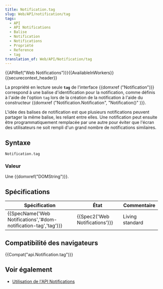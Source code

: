 ```yaml
---
title: Notification.tag
slug: Web/API/notification/tag
tags:
  - API
  - API Notifications
  - Balise
  - Notification
  - Notifications
  - Propriété
  - Reference
  - tag
translation_of: Web/API/Notification/tag
---
```

{{APIRef("Web Notifications")}}{{AvailableInWorkers}}{{securecontext_header}}

La propriété en lecture seule **`tag`** de l'interface {{domxref ("Notification")}} correspond à une balise d'identification pour la notification, comme définis à l'aide de l'option `tag` lors de la création de la notification à l'aide du constructeur {{domxref ("Notification.Notification", "Notification()" )}}.

L'idée des balises de notification est que plusieurs notifications peuvent partager la même balise, les reliant entre elles. Une notification peut ensuite être programmatiquement remplacée par une autre pour éviter que l'écran des utilisateurs ne soit rempli d'un grand nombre de notifications similaires.

## Syntaxe

    Notification.tag

### Valeur

Une {{domxref("DOMString")}}.

## Spécifications

| Spécification                                                                        | État                                     | Commentaire     |
| ------------------------------------------------------------------------------------ | ---------------------------------------- | --------------- |
| {{SpecName('Web Notifications','#dom-notification-tag','tag')}} | {{Spec2('Web Notifications')}} | Living standard |

## Compatibilité des navigateurs

{{Compat("api.Notification.tag")}}

## Voir également

- [Utilisation de l'API Notifications](/fr/docs/Web/API/Notifications_API/Using_the_Notifications_API)

